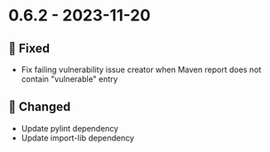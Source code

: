# 0.6.2 - 2023-11-20

## 🐞 Fixed
* Fix failing vulnerability issue creator when Maven report does not contain "vulnerable" entry

## 🔧 Changed
* Update pylint dependency
* Update import-lib dependency

